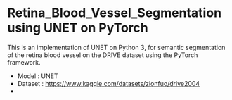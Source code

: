 # Retina_Blood_Vessel_Segmentation using UNET on PyTorch

This is an implementation of UNET on Python 3, for semantic segmentation of the retina blood vessel on the DRIVE dataset using the PyTorch framework.

- Model : UNET
- Dataset : https://www.kaggle.com/datasets/zionfuo/drive2004
- 
